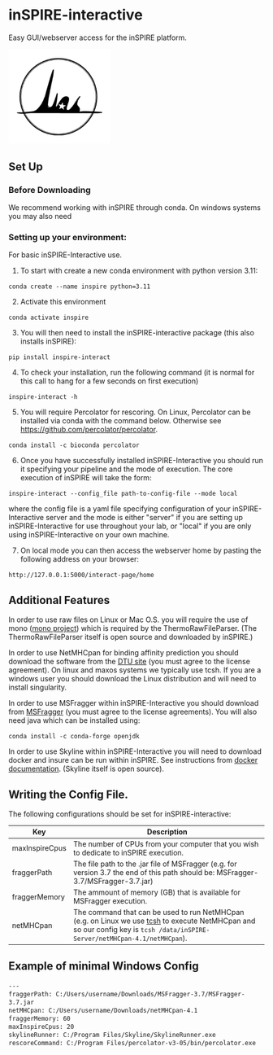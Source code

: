 # inSPIRE-interactive

Easy GUI/webserver access for the inSPIRE platform.

<img src="https://raw.githubusercontent.com/QuantSysBio/inSPIRE/master/img/inSPIRE-logo.png" alt="drawing" width="200"/>


## Set Up

### Before Downloading

We recommend working with inSPIRE through conda. On windows systems you may also need

### Setting up your environment:

For basic inSPIRE-Interactive use.

1) To start with create a new conda environment with python version 3.11:

```
conda create --name inspire python=3.11
```

2) Activate this environment

```
conda activate inspire
```

3) You will then need to install the inSPIRE-interactive package (this also installs inSPIRE):

```
pip install inspire-interact
```

4) To check your installation, run the following command (it is normal for this call to hang for a few seconds on first execution)

```
inspire-interact -h
```

5) You will require Percolator for rescoring. On Linux, Percolator can be installed via conda with the command below. Otherwise see https://github.com/percolator/percolator.

```
conda install -c bioconda percolator
```

6) Once you have successfully installed inSPIRE-Interactive you should run it specifying your pipeline and the mode of execution. The core execution of inSPIRE will take the form:

```
inspire-interact --config_file path-to-config-file --mode local
```

where the config file is a yaml file specifying configuration of your inSPIRE-Interactive server and the mode is either "server" if you are setting up inSPIRE-Interactive for use throughout your lab, or "local" if you are only using inSPIRE-Interactive on your own machine.

7) On local mode you can then access the webserver home by pasting the following address on your browser:

```
http://127.0.0.1:5000/interact-page/home
```

## Additional Features

In order to use raw files on Linux or Mac O.S. you will require the use of mono ([mono project](https://www.mono-project.com/download/stable/)) which is required by the ThermoRawFileParser. (The ThermoRawFileParser itself is open source and downloaded by inSPIRE.)

In order to use NetMHCpan for binding affinity prediction you should download the software from the [DTU site](https://services.healthtech.dtu.dk/services/NetMHCpan-4.1/) (you must agree to the license agreement). On linux and maxos systems we typically use tcsh. If you are a windows user you should download the Linux distribution and will need to install singularity.

In order to use MSFragger within inSPIRE-Interactive you should download from [MSFragger](https://github.com/Nesvilab/MSFragger/wiki/Preparing-MSFragger#Downloading-MSFragger) (you must agree to the license agreements). You will also need java which can be installed using:

```
conda install -c conda-forge openjdk
```

In order to use Skyline within inSPIRE-Interactive you will need to download docker and insure can be run within inSPIRE. See instructions from [docker documentation](https://docs.docker.com/desktop/). (Skyline itself is open source).


## Writing the Config File.

The following configurations should be set for inSPIRE-interactive:

| Key   | Description   |
|-------|---------------|
| maxInspireCpus | The number of CPUs from your computer that you wish to dedicate to inSPIRE execution.  |
| fraggerPath    | The file path to the .jar file of MSFragger (e.g. for version 3.7 the end of this path should be: MSFragger-3.7/MSFragger-3.7.jar) |
| fraggerMemory  | The ammount of memory (GB) that is available for MSFragger execution. |
| netMHCpan      | The command that can be used to run NetMHCpan (e.g. on Linux we use [tcsh](https://www.cyberciti.biz/faq/howto-install-csh-shell-on-linux/) to execute NetMHCpan and so our config key is ```tcsh /data/inSPIRE-Server/netMHCpan-4.1/netMHCpan```). |


## Example of minimal Windows Config


```
---
fraggerPath: C:/Users/username/Downloads/MSFragger-3.7/MSFragger-3.7.jar
netMHCpan: C:/Users/username/Downloads/netMHCpan-4.1
fraggerMemory: 60
maxInspireCpus: 20
skylineRunner: C:/Program Files/Skyline/SkylineRunner.exe
rescoreCommand: C:/Program Files/percolator-v3-05/bin/percolator.exe
```
